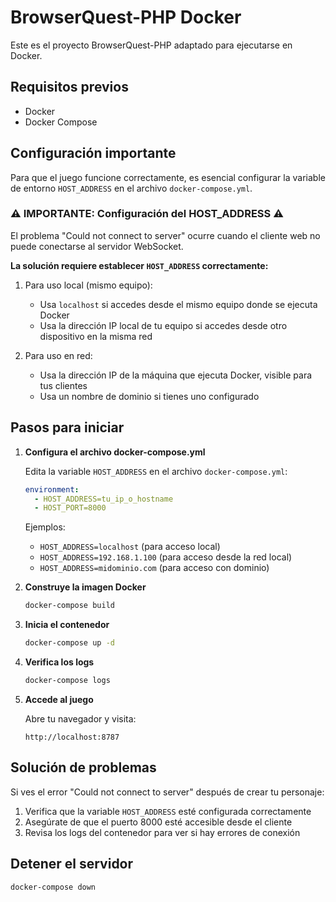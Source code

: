 # BrowserQuest-PHP Docker

Este es el proyecto BrowserQuest-PHP adaptado para ejecutarse en Docker.

## Requisitos previos

- Docker
- Docker Compose

## Configuración importante

Para que el juego funcione correctamente, es esencial configurar la variable de entorno `HOST_ADDRESS` en el archivo `docker-compose.yml`.

### ⚠️ IMPORTANTE: Configuración del HOST_ADDRESS ⚠️

El problema "Could not connect to server" ocurre cuando el cliente web no puede conectarse al servidor WebSocket.

**La solución requiere establecer `HOST_ADDRESS` correctamente:**

1. Para uso local (mismo equipo):
   - Usa `localhost` si accedes desde el mismo equipo donde se ejecuta Docker
   - Usa la dirección IP local de tu equipo si accedes desde otro dispositivo en la misma red

2. Para uso en red:
   - Usa la dirección IP de la máquina que ejecuta Docker, visible para tus clientes
   - Usa un nombre de dominio si tienes uno configurado

## Pasos para iniciar

1. **Configura el archivo docker-compose.yml**

   Edita la variable `HOST_ADDRESS` en el archivo `docker-compose.yml`:

   ```yaml
   environment:
     - HOST_ADDRESS=tu_ip_o_hostname
     - HOST_PORT=8000
   ```

   Ejemplos:
   - `HOST_ADDRESS=localhost` (para acceso local)
   - `HOST_ADDRESS=192.168.1.100` (para acceso desde la red local)
   - `HOST_ADDRESS=midominio.com` (para acceso con dominio)

2. **Construye la imagen Docker**

   ```bash
   docker-compose build
   ```

3. **Inicia el contenedor**

   ```bash
   docker-compose up -d
   ```

4. **Verifica los logs**

   ```bash
   docker-compose logs
   ```

5. **Accede al juego**

   Abre tu navegador y visita:
   ```
   http://localhost:8787
   ```

## Solución de problemas

Si ves el error "Could not connect to server" después de crear tu personaje:

1. Verifica que la variable `HOST_ADDRESS` esté configurada correctamente
2. Asegúrate de que el puerto 8000 esté accesible desde el cliente
3. Revisa los logs del contenedor para ver si hay errores de conexión

## Detener el servidor

```bash
docker-compose down
```